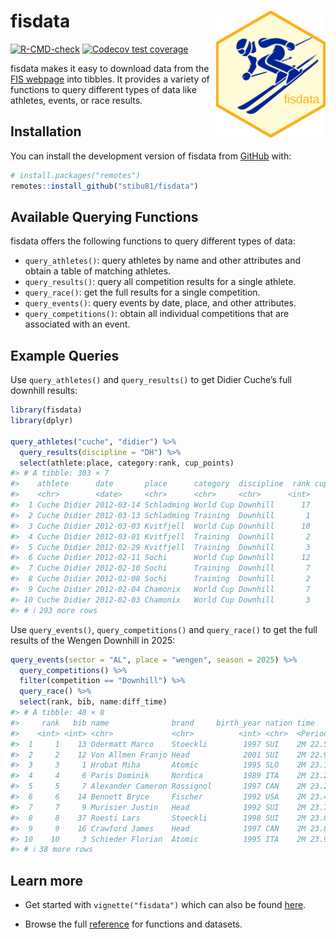 
<!-- README.md is generated from README.Rmd. Please edit that file -->

# fisdata <a href="https://stibu81.github.io/fisdata/"><img src="man/figures/logo.png" align="right" width="175" alt="fisdata website" /></a>

<!-- badges: start -->

[![R-CMD-check](https://github.com/stibu81/fisdata/actions/workflows/R-CMD-check.yaml/badge.svg)](https://github.com/stibu81/fisdata/actions/workflows/R-CMD-check.yaml)
[![Codecov test
coverage](https://codecov.io/gh/stibu81/fisdata/graph/badge.svg)](https://app.codecov.io/gh/stibu81/fisdata)
<!-- badges: end -->

fisdata makes it easy to download data from the [FIS
webpage](https://www.fis-ski.com) into tibbles. It provides a variety of
functions to query different types of data like athletes, events, or
race results.

## Installation

You can install the development version of fisdata from
[GitHub](https://github.com/) with:

``` r
# install.packages("remotes")
remotes::install_github("stibu81/fisdata")
```

## Available Querying Functions

fisdata offers the following functions to query different types of data:

- `query_athletes()`: query athletes by name and other attributes and
  obtain a table of matching athletes.
- `query_results()`: query all competition results for a single athlete.
- `query_race()`: get the full results for a single competition.
- `query_events()`: query events by date, place, and other attributes.
- `query_competitions()`: obtain all individual competitions that are
  associated with an event.

## Example Queries

Use `query_athletes()` and `query_results()` to get Didier Cuche’s full
downhill results:

``` r
library(fisdata)
library(dplyr)

query_athletes("cuche", "didier") %>% 
  query_results(discipline = "DH") %>% 
  select(athlete:place, category:rank, cup_points)
#> # A tibble: 303 × 7
#>    athlete      date       place      category  discipline  rank cup_points
#>    <chr>        <date>     <chr>      <chr>     <chr>      <int>      <dbl>
#>  1 Cuche Didier 2012-03-14 Schladming World Cup Downhill      17         NA
#>  2 Cuche Didier 2012-03-13 Schladming Training  Downhill       1         NA
#>  3 Cuche Didier 2012-03-03 Kvitfjell  World Cup Downhill      10         26
#>  4 Cuche Didier 2012-03-01 Kvitfjell  Training  Downhill       2         NA
#>  5 Cuche Didier 2012-02-29 Kvitfjell  Training  Downhill       3         NA
#>  6 Cuche Didier 2012-02-11 Sochi      World Cup Downhill      12         22
#>  7 Cuche Didier 2012-02-10 Sochi      Training  Downhill       7         NA
#>  8 Cuche Didier 2012-02-08 Sochi      Training  Downhill       2         NA
#>  9 Cuche Didier 2012-02-04 Chamonix   World Cup Downhill       7         36
#> 10 Cuche Didier 2012-02-03 Chamonix   World Cup Downhill       3         60
#> # ℹ 293 more rows
```

Use `query_events()`, `query_competitions()` and `query_race()` to get
the full results of the Wengen Downhill in 2025:

``` r
query_events(sector = "AL", place = "wengen", season = 2025) %>% 
  query_competitions() %>% 
  filter(competition == "Downhill") %>% 
  query_race() %>% 
  select(rank, bib, name:diff_time)
#> # A tibble: 48 × 8
#>     rank   bib name              brand     birth_year nation time      diff_time
#>    <int> <int> <chr>             <chr>          <int> <chr>  <Period>  <Period> 
#>  1     1    13 Odermatt Marco    Stoeckli        1997 SUI    2M 22.58S 0S       
#>  2     2    12 Von Allmen Franjo Head            2001 SUI    2M 22.95S 0.37S    
#>  3     3     1 Hrobat Miha       Atomic          1995 SLO    2M 23.15S 0.57S    
#>  4     4     6 Paris Dominik     Nordica         1989 ITA    2M 23.27S 0.69S    
#>  5     5     7 Alexander Cameron Rossignol       1997 CAN    2M 23.29S 0.71S    
#>  6     6    14 Bennett Bryce     Fischer         1992 USA    2M 23.41S 0.83S    
#>  7     7     9 Murisier Justin   Head            1992 SUI    2M 23.76S 1.18S    
#>  8     8    37 Roesti Lars       Stoeckli        1998 SUI    2M 23.85S 1.27S    
#>  9     9    16 Crawford James    Head            1997 CAN    2M 23.86S 1.28S    
#> 10    10     3 Schieder Florian  Atomic          1995 ITA    2M 23.95S 1.37S    
#> # ℹ 38 more rows
```

## Learn more

- Get started with `vignette("fisdata")` which can also be found
  [here](https://stibu81.github.io/fisdata/articles/fisdata.html).

- Browse the full
  [reference](https://stibu81.github.io/fisdata/reference/) for
  functions and datasets.
